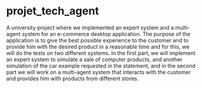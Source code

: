 # projet_tech_agent
A university project where we implemented an expert system and a multi-agent system for an e-commerce desktop application. The purpose of the application is to give the best possible experience to the customer and to provide him with the desired product in a reasonable time and for this, we will do the tests on two different systems. In the first part, we will implement an expert system to simulate a sale of computer products, and another simulation of the car example requested in the statement, and in the second part we will work on a multi-agent system that interacts with the customer and provides him with products from different stores.

